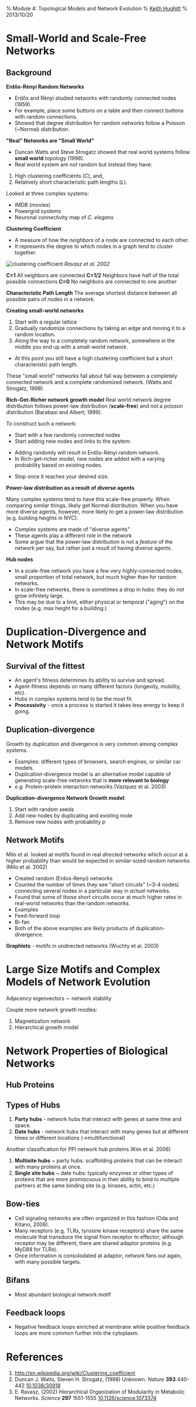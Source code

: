 % Module 4: Topological Models and Network Evolution
% [Keith Hughitt](khughitt@umd.edu)
% 2013/10/20

Small-World and Scale-Free Networks
===================================

Background
----------

**Erdős-Rényi Random Networks**
* Erdős and Rényi studied networks with randomly connected nodes (1959).
* For example, place some buttons on a table and then connect buttons with
  random connections.
* Showed that degree distribution for random networks follow a Poisson 
  (~Normal) distribution.

**"Real" Networks are "Small World"**
* Duncan Watts and Steve Strogatz showed that real world systems follow 
  **small world** topology (1998).
* Real world system are *not* random but instead they have:
 1. High clustering coefficients ($C$), and,
 2. Relatively short characteristic path lengths ($L$).

Looked at three complex systems:
 * IMDB (movies)
 * Powergrid systems
 * Neuronal connectivity map of *C. elegans*

**Clustering Coefficient**

- A measure of how the *neighbors* of a node are connected to each other.
- It represents the degree to which nodes in a graph tend to cluster together.

![clustering coefficient](images/clustering_coefficent_ravasz.jpg)
*Ravasz et al. 2002*

**C=1**   All neighbors are connected
**C=1/2** Neighbors have half of the total possible connections
**C=0**   No neighbors are connected to one another

**Characteristic Path Length**
The average shortest distance between all possible pairs of nodes in a network.

**Creating small-world networks**
1. Start with a regular lattice
2. Gradually randomize connections by taking an edge and moving it to a random
   location.
3. Along the way to a completely random network, somewhere in the middle you 
   end up with a small-world network.
 - At this point you still have a high clustering coefficient but a short
   characteristic path length.

These "small world" networks fall about fall way between a completely connected
network and a complete randomized network. (Watts and Strogatz, 1998)

**Rich-Get-Richer network growth model**
Real world network degree distribution follows power-law distribution 
(**scale-free**) and not a poisson distribution (Barabasi and Albert; 1999).

To construct such a network:
* Start with a few randomly connected nodes
* Start adding new nodes and links to the system:
 - Adding randomly will result in Erdős-Rényi random network.
 - In Rich-get-richer model, new nodes are added with a varying probability
   based on existing nodes.
* Stop once it reaches your desired size.

**Power-law distribution as a result of diverse agents**

Many complex systems tend to have this scale-free property. When comparing
similar things, likely get Normal distribution. When you have more diverse
agents, however, more likely to get a power-law distribution (e.g. building
heights in NYC).

* Complex systems are made of "diverse agents"
* These agents play a different role in the network
* Some argue that the power-law distribution is not a *feature* of the network
per say, but rather just a result of having diverse agents.

**Hub nodes**
* In a scale-free network you have a few very highly-connected nodes; small
proportion of total network, but much higher than for random networks.
* In scale-free networks, there is sometimes a drop in hubs: they do not
grow infinitely large.
* This may be due to a limit, either physical or temporal ("aging") on the 
nodes (e.g. max height for a building.)

Duplication-Divergence and Network Motifs
=========================================

Survival of the fittest
-----------------------

- An agent's fitness determines its ability to survive and spread.
- Agent-fitness depends on many different factors (longevity, mobility, etc).
- Hubs in complex systems tend to be the most fit.
- **Processivity** - once a process is started it takes less energy to keep
  it going.

Duplication-divergence
----------------------

Growth by duplication and divergence is very common among complex systems.
- Examples: different types of browsers, search engines, or similar car models.
- Duplication-divergence model is an alternative model capable of generating
  scale-free networks that is **more relevant to biology**
 - *e.g.* Protein-protein interaction networks (Vazquez et al. 2003)

**Duplication-divergence Network Growth model**:

1. Start with random seeds
2. Add new nodes by duplicating and existing node
3. Remove new nodes with probability $p$

Network Motifs
--------------
Milo et al. looked at motifs found in real *directed* networks which
occur at a higher probability than would be expected in similar-sized random
networks (Milo et al. 2002)
- Created random (Erdos-Renyi) networks
- Counted the number of times they see "short circuits" (~3-4 nodes) connecting
  several nodes in a particular way in *actual* networks.
- Found that some of those short circuits occur at much higher rates in
  real-world networks than the random networks.
- Examples
 - Feed-forward loop
 - Bi-fan
- Both of the above examples are likely products of duplication-divergence.

**Graphlets** - motifs in undirected networks (Wuchty et al. 2003)

Large Size Motifs and Complex Models of Network Evolution
=========================================================

Adjacency eigenvectors $\sim$ network stability

Couple more network growth modles:
1. Magnetization network
2. Hierarchical growth model

Network Properties of Biological Networks
=========================================

Hub Proteins
------------

## Types of Hubs

1. **Party hubs** - network hubs that interact with genes at same time and
   space.
2. **Date hubs** - network hubs that interact with many genes but at different
   times or different locations (->multifunctional)

Another classification for PPI network hub proteins (Kim et al. 2006)

1. **Multisite hubs** ~ party hubs: scaffolding proteins that can be interact
with many proteins at once.
2. **Single site hubs** ~ date hubs: typically enzymes or other types of
proteins that are more promiscuous in their ability to bind to multiple 
partners at the same binding site (e.g. kinases, actin, etc.)

Bow-ties
--------
* Cell signaling networks are often organized in this fashion (Oda and Kitano, 
2006).
* Many receptors (e.g. TLRs, tyrosine kinase receptors) share the same molecule
that transduce the signal from receptor to effector; although receptor may be
different, there are shared adaptor proteins (e.g. MyD88 for TLRs).
* Once information is consolodated at adaptor, network fans out again, with
many possible targets.

Bifans
------
* Most abundant biological network motif

Feedback loops
--------------
* Negative feedback loops enriched at membrane while positive feedback loops
are more common further into the cytoplasm.

References
==========
1. http://en.wikipedia.org/wiki/Clustering_coefficient
2. Duncan J. Watts, Steven H. Strogatz,   (1998) Unknown.  *Nature*  **393**  440-442  [10.1038/30918](http://dx.doi.org/10.1038/30918)
3. E. Ravasz,   (2002) Hierarchical Organization of Modularity in Metabolic Networks.  *Science*  **297**  1551-1555  [10.1126/science.1073374](http://dx.doi.org/10.1126/science.1073374)
